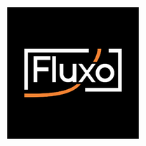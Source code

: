 <div align="center">
  <img src="https://github.com/cce-fluxo/.github/blob/main/NOVA%20IV%20FLUXO-26.png" height="300" alt="Fluxo"/>
</div>
